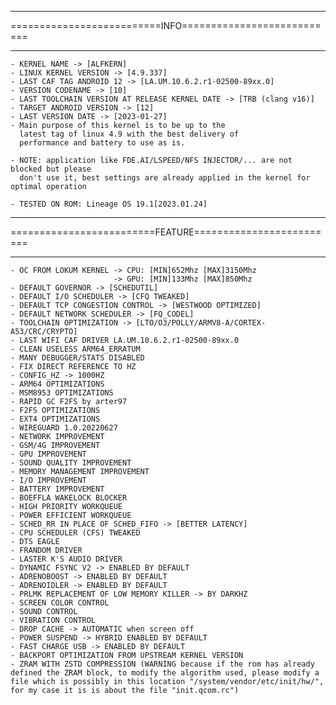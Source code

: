 **********************************************************
==========================INFO===========================
*********************************************************
    - KERNEL NAME -> [ALFKERN]
    - LINUX KERNEL VERSION -> [4.9.337]
    - LAST CAF TAG ANDROID 12 -> [LA.UM.10.6.2.r1-02500-89xx.0]
    - VERSION CODENAME -> [10]
    - LAST TOOLCHAIN VERSION AT RELEASE KERNEL DATE -> [TRB (clang v16)]
    - TARGET ANDROID VERSION -> [12]
    - LAST VERSION DATE -> [2023-01-27]
    - Main purpose of this kernel is to be up to the
      latest tag of linux 4.9 with the best delivery of
      performance and battery to use as is.

    - NOTE: application like FDE.AI/LSPEED/NFS INJECTOR/... are not blocked but please
      don't use it, best settings are already applied in the kernel for optimal operation

    - TESTED ON ROM: Lineage OS 19.1[2023.01.24]

*********************************************************
=========================FEATURE=========================
*********************************************************
    - OC FROM LOKUM KERNEL -> CPU: [MIN]652Mhz [MAX]3150Mhz
                           -> GPU: [MIN]133Mhz [MAX]850Mhz
    - DEFAULT GOVERNOR -> [SCHEDUTIL]
    - DEFAULT I/O SCHEDULER -> [CFQ TWEAKED]
    - DEFAULT TCP CONGESTION CONTROL -> [WESTWOOD OPTIMIZED]
    - DEFAULT NETWORK SCHEDULER -> [FQ_CODEL]
    - TOOLCHAIN OPTIMIZATION -> [LTO/O3/POLLY/ARMV8-A/CORTEX-A53/CRC/CRYPTO]
    - LAST WIFI CAF DRIVER LA.UM.10.6.2.r1-02500-89xx.0
    - CLEAN USELESS ARM64_ERRATUM
    - MANY DEBUGGER/STATS DISABLED
    - FIX DIRECT REFERENCE TO HZ
    - CONFIG_HZ -> 1000HZ
    - ARM64 OPTIMIZATIONS
    - MSM8953 OPTIMIZATIONS
    - RAPID GC F2FS by arter97
    - F2FS OPTIMIZATIONS
    - EXT4 OPTIMIZATIONS
    - WIREGUARD 1.0.20220627
    - NETWORK IMPROVEMENT
    - GSM/4G IMPROVEMENT
    - GPU IMPROVEMENT
    - SOUND QUALITY IMPROVEMENT
    - MEMORY MANAGEMENT IMPROVEMENT
    - I/O IMPROVEMENT
    - BATTERY IMPROVEMENT
    - BOEFFLA WAKELOCK BLOCKER
    - HIGH PRIORITY WORKQUEUE
    - POWER EFFICIENT WORKQUEUE
    - SCHED_RR IN PLACE OF SCHED_FIFO -> [BETTER LATENCY]
    - CPU SCHEDULER (CFS) TWEAKED
    - DTS EAGLE
    - FRANDOM DRIVER
    - LASTER K'S AUDIO DRIVER
    - DYNAMIC FSYNC V2 -> ENABLED BY DEFAULT
    - ADRENOBOOST -> ENABLED BY DEFAULT
    - ADRENOIDLER -> ENABLED BY DEFAULT
    - PRLMK REPLACEMENT OF LOW MEMORY KILLER -> BY DARKHZ
    - SCREEN COLOR CONTROL
    - SOUND CONTROL
    - VIBRATION CONTROL
    - DROP CACHE -> AUTOMATIC when screen off
    - POWER SUSPEND -> HYBRID ENABLED BY DEFAULT
    - FAST CHARGE USB -> ENABLED BY DEFAULT
    - BACKPORT OPTIMIZATION FROM UPSTREAM KERNEL VERSION 
    - ZRAM WITH ZSTD COMPRESSION (WARNING because if the rom has already defined the ZRAM block, to modify the algorithm used, please modify a file which is possibly in this location "/system/vendor/etc/init/hw/", for my case it is is about the file "init.qcom.rc")
